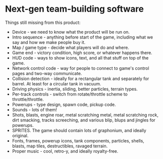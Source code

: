 # Next-gen team-building software

Things still missing from this product:

 - Device - we need to know what the product will be run on.
 - Intro sequence - anything before start of the game, including what we say and how we make people buy it.
 - Map / game type - decide what players will do and where.
 - Game end - victory condition, high score, or whatever happens there.
 - HUD code - ways to show icons, text, and all that stuff on top of the game.
 - Network control code - way for people to connect to game's control pages and two-way communicate.
 - Collision detection - ideally for a rectangular tank and separately for barrel. At least for a circular tank in vacuum.
 - Driving physics - inertia, sliding, better particles, terrain types.
 - Per-track controls - switch from rotate/throttle scheme to throttle/throttle.
 - Powerups - type design, spawn code, pickup code.
 - Sounds - lots of them!
  - Shots, blasts, engine roar, metal scratching metal, metal scratching rock, dirt smacking, tracks screeching, and various blip, blups and jingles for powerups.
 - SPRITES. The game should contain lots of graphonium, and ideally original.
  - Fonts, frames, powerup icons, tank components, particles, shells, blasts, map tiles, destructibles, ravaged terrain.
 - Proper music - cool, retro-y, and ideally royalty-free.
